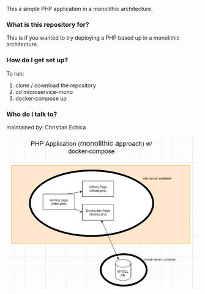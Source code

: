 This a simple PHP application in a monolithic architecture.

### What is this repository for? ###

This is if you wanted to try deploying a PHP based up in a monolithic architecture.


### How do I get set up? ###

To run:
1) clone / download the repository
2) cd microservice-mono
3) docker-compose up


### Who do I talk to? ###

maintained by: Christian Echica


![alt text](https://github.com/christian-echica/php-monoapp/blob/master/src/img/diagram.PNG)
